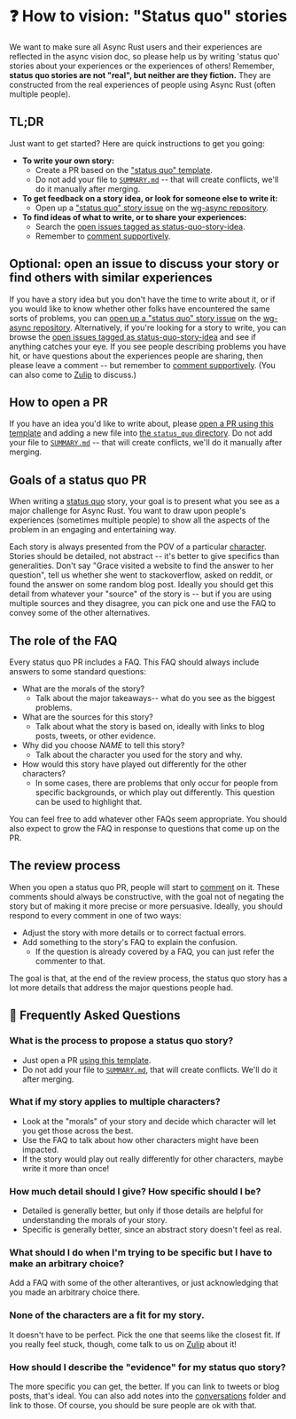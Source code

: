 # ❓ How to vision: "Status quo" stories

We want to make sure all Async Rust users and their experiences are reflected in the async vision doc, so please help us by writing 'status quo' stories about your experiences or the experiences of others! Remember, **status quo stories are not "real", but neither are they fiction.** They are constructed from the real experiences of people using Async Rust (often multiple people).

[sq]: ../status_quo.md
[character]: ../characters.md
[comment]: ./comment.md

## TL;DR

Just want to get started? Here are quick instructions to get you going:

* **To write your own story:**
    * Create a PR based on the ["status quo" template][template].
    * Do not add your file to [`SUMMARY.md`] -- that will create conflicts, we'll do it manually after merging.
* **To get feedback on a story idea, or look for someone else to write it:**
    * Open up a ["status quo" story issue][issue] on the [wg-async repository].
* **To find ideas of what to write, or to share your experiences:**
    * Search the [open issues tagged as status-quo-story-idea][oi].
    * Remember to [comment supportively][comment].

## Optional: open an issue to discuss your story or find others with similar experiences

If you have a story idea but you don't have the time to write about it, or if you would like to know whether other folks have encountered the same sorts of problems, you can [open up a "status quo" story issue][issue] on the [wg-async repository]. Alternatively, if you're looking for a story to write, you can browse the [open issues tagged as status-quo-story-idea][oi] and see if anything catches your eye. If you see people describing problems you have hit, or have questions about the experiences people are sharing, then please leave a comment -- but remember to [comment supportively][comment]. (You can also come to [Zulip] to discuss.)

[sqsi]: https://github.com/rust-lang/wg-async/labels/status-quo-story-ideas
[Zulip]: ../../welcome.md#Zulip
[issue]: https://github.com/rust-lang/wg-async/issues/new?assignees=&labels=good+first+issue%2C+help+wanted%2C+status-quo-story-ideas&template=-status-quo--story-issue.md&title=
[oi]: https://github.com/rust-lang/wg-async/issues?q=is%3Aopen+is%3Aissue+label%3Astatus-quo-story-ideas
[wg-async repository]: https://github.com/rust-lang/wg-async/

## How to open a PR

If you have an idea you'd like to write about, please [open a PR using this template][template] and adding a new file into [the `status_quo` directory][sqd]. Do not add your file to [`SUMMARY.md`] -- that will create conflicts, we'll do it manually after merging.

## Goals of a status quo PR

When writing a [status quo][sq] story, your goal is to present what you see as a major challenge for Async Rust. You want to draw upon people's experiences (sometimes multiple people) to show all the aspects of the problem in an engaging and entertaining way.

Each story is always presented from the POV of a particular [character]. Stories should be detailed, not abstract -- it's better to give specifics than generalities. Don't say "Grace visited a website to find the answer to her question", tell us whether she went to stackoverflow, asked on reddit, or found the answer on some random blog post. Ideally you should get this detail from whatever your "source" of the story is -- but if you are using multiple sources and they disagree, you can pick one and use the FAQ to convey some of the other alternatives.

## The role of the FAQ

Every status quo PR includes a FAQ. This FAQ should always include answers to some standard questions:

* What are the morals of the story?
    * Talk about the major takeaways-- what do you see as the biggest problems.
* What are the sources for this story?
    * Talk about what the story is based on, ideally with links to blog posts, tweets, or other evidence.
* Why did you choose *NAME* to tell this story?
    * Talk about the character you used for the story and why.
* How would this story have played out differently for the other characters?
    * In some cases, there are problems that only occur for people from specific backgrounds, or which play out differently. This question can be used to highlight that.

You can feel free to add whatever other FAQs seem appropriate. You should also expect to grow the FAQ in response to questions that come up on the PR.

## The review process

When you open a status quo PR, people will start to [comment] on it. These comments should always be constructive, with the goal not of negating the story but of making it more precise or more persuasive. Ideally, you should respond to every comment in one of two ways:

* Adjust the story with more details or to correct factual errors.
* Add something to the story's FAQ to explain the confusion.
    * If the question is already covered by a FAQ, you can just refer the commenter to that.

The goal is that, at the end of the review process, the status quo story has a lot more details that address the major questions people had.

## 🤔 Frequently Asked Questions

### **What is the process to propose a status quo story?**
* Just open a PR [using this template][template].
* Do not add your file to [`SUMMARY.md`], that will create conflicts. We'll do it after merging.

### **What if my story applies to multiple characters?**
* Look at the "morals" of your story and decide which character will let you get those across the best.
* Use the FAQ to talk about how other characters might have been impacted.
* If the story would play out really differently for other characters, maybe write it more than once!

### **How much detail should I give? How specific should I be?**
* Detailed is generally better, but only if those details are helpful for understanding the morals of your story.
* Specific is generally better, since an abstract story doesn't feel as real.

### **What should I do when I'm trying to be specific but I have to make an arbitrary choice?**
Add a FAQ with some of the other alterantives, or just acknowledging that you made an arbitrary choice there.

### **None of the characters are a fit for my story.**
It doesn't have to be perfect. Pick the one that seems like the closest fit. If you really feel stuck, though, come talk to us on [Zulip] about it!

### **How should I describe the "evidence" for my status quo story?**
The more specific you can get, the better. If you can link to tweets or blog posts, that's ideal. You can also add notes into the [conversations] folder and link to those. Of course, you should be sure people are ok with that.

[conversations]: ../../conversations.md
[template]: https://github.com/rust-lang/wg-async/tree/master/src/vision/status_quo/template.md
[sqd]: https://github.com/rust-lang/wg-async/tree/master/src/vision/status_quo
[`SUMMARY.md`]: https://github.com/rust-lang/wg-async/blob/master/src/SUMMARY.md
